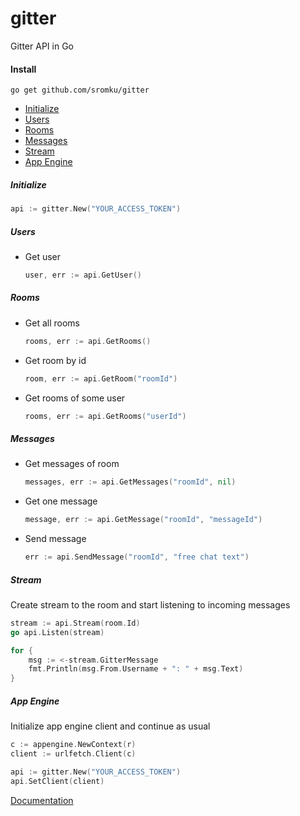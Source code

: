 # gitter
Gitter API in Go

#### Install

`go get github.com/sromku/gitter`

- [Initialize](#initialize)
- [Users](#users)
- [Rooms](#rooms)
- [Messages](#messages)
- [Stream](#stream)
- [App Engine](#app-engine)

##### Initialize 
``` Go
api := gitter.New("YOUR_ACCESS_TOKEN")
```

##### Users

- Get user
	``` Go
	user, err := api.GetUser()
	```

##### Rooms

- Get all rooms
	``` Go
	rooms, err := api.GetRooms()
	```

- Get room by id
	``` Go
	room, err := api.GetRoom("roomId")
	```

- Get rooms of some user
	``` Go
	rooms, err := api.GetRooms("userId")
	```

##### Messages

- Get messages of room
	``` Go
	messages, err := api.GetMessages("roomId", nil)
	```

- Get one message
	``` Go
	message, err := api.GetMessage("roomId", "messageId")
	```

- Send message
	``` Go
	err := api.SendMessage("roomId", "free chat text")
	```

##### Stream

Create stream to the room and start listening to incoming messages

``` Go
stream := api.Stream(room.Id)
go api.Listen(stream)

for {
	msg := <-stream.GitterMessage
	fmt.Println(msg.From.Username + ": " + msg.Text)
}
```

##### App Engine

Initialize app engine client and continue as usual

``` Go
c := appengine.NewContext(r)
client := urlfetch.Client(c)

api := gitter.New("YOUR_ACCESS_TOKEN")
api.SetClient(client)
```

[Documentation](https://godoc.org/github.com/sromku/gitter)
